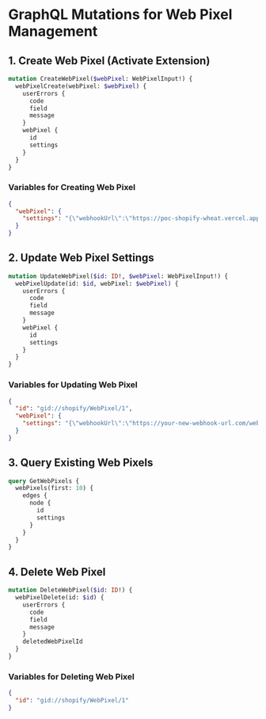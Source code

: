 # GraphQL Mutations for Web Pixel Management

## 1. Create Web Pixel (Activate Extension)

```graphql
mutation CreateWebPixel($webPixel: WebPixelInput!) {
  webPixelCreate(webPixel: $webPixel) {
    userErrors {
      code
      field
      message
    }
    webPixel {
      id
      settings
    }
  }
}
```

### Variables for Creating Web Pixel
```json
{
  "webPixel": {
    "settings": "{\"webhookUrl\":\"https://poc-shopify-wheat.vercel.app/webhook/shopify-events\",\"shopName\":\"my-development-store\"}"
  }
}
```

## 2. Update Web Pixel Settings

```graphql
mutation UpdateWebPixel($id: ID!, $webPixel: WebPixelInput!) {
  webPixelUpdate(id: $id, webPixel: $webPixel) {
    userErrors {
      code
      field
      message
    }
    webPixel {
      id
      settings
    }
  }
}
```

### Variables for Updating Web Pixel
```json
{
  "id": "gid://shopify/WebPixel/1",
  "webPixel": {
    "settings": "{\"webhookUrl\":\"https://your-new-webhook-url.com/webhook\",\"shopName\":\"updated-shop-name\"}"
  }
}
```

## 3. Query Existing Web Pixels

```graphql
query GetWebPixels {
  webPixels(first: 10) {
    edges {
      node {
        id
        settings
      }
    }
  }
}
```

## 4. Delete Web Pixel

```graphql
mutation DeleteWebPixel($id: ID!) {
  webPixelDelete(id: $id) {
    userErrors {
      code
      field
      message
    }
    deletedWebPixelId
  }
}
```

### Variables for Deleting Web Pixel
```json
{
  "id": "gid://shopify/WebPixel/1"
}
```
